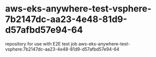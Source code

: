 # aws-eks-anywhere-test-vsphere-7b2147dc-aa23-4e48-81d9-d57afbd57e94-64
repository for use with E2E test job aws-eks-anywhere-test-vsphere:7b2147dc-aa23-4e48-81d9-d57afbd57e94-64
